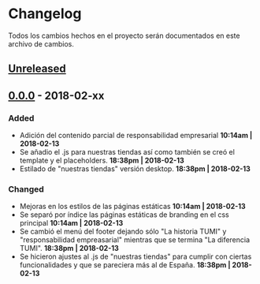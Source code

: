 # Changelog

Todos los cambios hechos en el proyecto serán documentados en este archivo de cambios.

## [Unreleased](https://github.com/jesuspoleo18/tumiMexico/commits/master)

## [0.0.0]() - 2018-02-xx

### Added
* Adición del contenido parcial de responsabilidad empresarial **10:14am | 2018-02-13**
* Se añadio el .js para nuestras tiendas así como también se creó el template y el placeholders. **18:38pm | 2018-02-13**
* Estilado de "nuestras tiendas" versión desktop. **18:38pm | 2018-02-13**

### Changed
* Mejoras en los estilos de las páginas estáticas **10:14am | 2018-02-13**
* Se separó por índice las páginas estáticas de branding en el css principal **10:14am | 2018-02-13**
* Se cambió el menú del footer dejando sólo "La historia TUMI" y "responsabilidad empreasarial" mientras que se termina "La diferencia TUMI". **18:38pm | 2018-02-13**
* Se hicieron ajustes al .js de "nuestras tiendas" para cumplir con ciertas funcionalidades y que se pareciera más al de España. **18:38pm | 2018-02-13**